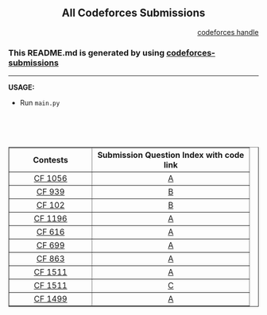 <h2 align=center> All Codeforces Submissions</h2>
<p align=right>
<a href="https://codeforces.com/profile/pvcodes">codeforces handle</a>
</p>

### This README.md is generated by using [codeforces-submissions](https://github.com/pvcodes/codeforces-submissions)


<hr>

<b>USAGE: </b> 
- Run ```main.py```
<div>
<table border=solid  align=center>
    <thead align=center>
      <tr>
        <th width=150>Contests</th>
        <th width=300>Submission Question Index with code link</th>
      </tr
    </thead>
    <tbody align=center>
      <tr>
                <td><a href="https://codeforces.com/contest/1056/">CF 1056</td> 
                    <td><a href="/src/1056/A.cpp">A</td>
                </tr>
              <tr>
                <td><a href="https://codeforces.com/contest/939/">CF 939</td> 
                    <td><a href="/src/939/B.cpp">B</td>
                </tr>
              <tr>
                <td><a href="https://codeforces.com/contest/102/">CF 102</td> 
                    <td><a href="/src/102/B.cpp">B</td>
                </tr>
              <tr>
                <td><a href="https://codeforces.com/contest/1196/">CF 1196</td> 
                    <td><a href="/src/1196/A.cpp">A</td>
                </tr>
              <tr>
                <td><a href="https://codeforces.com/contest/616/">CF 616</td> 
                    <td><a href="/src/616/A.cpp">A</td>
                </tr>
              <tr>
                <td><a href="https://codeforces.com/contest/699/">CF 699</td> 
                    <td><a href="/src/699/A.cpp">A</td>
                </tr>
              <tr>
                <td><a href="https://codeforces.com/contest/863/">CF 863</td> 
                    <td><a href="/src/863/A.cpp">A</td>
                </tr>
              <tr>
                <td><a href="https://codeforces.com/contest/1511/">CF 1511</td> 
                    <td><a href="/src/1511/A.cpp">A</td>
                </tr>
              <tr>
                <td><a href="https://codeforces.com/contest/1511/">CF 1511</td> 
                    <td><a href="/src/1511/C.cpp">C</td>
                </tr>
              <tr>
                <td><a href="https://codeforces.com/contest/1499/">CF 1499</td> 
                    <td><a href="/src/1499/A.cpp">A</td>
                </tr>
        <br><br><br>